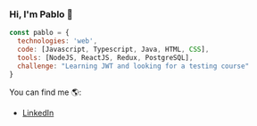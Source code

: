 ### Hi, I'm Pablo 👋

```javascript
const pablo = {
  technologies: 'web',
  code: [Javascript, Typescript, Java, HTML, CSS],
  tools: [NodeJS, ReactJS, Redux, PostgreSQL],
  challenge: "Learning JWT and looking for a testing course"
}
```

You can find me 🌎:
- [LinkedIn](https://www.linkedin.com/in/pablo-barbero-076720205)

<!--
**BarberoPablo/BarberoPablo** is a ✨ _special_ ✨ repository because its `README.md` (this file) appears on your GitHub profile.

Here are some ideas to get you started:

- 🔭 I’m currently working on ...
- 🌱 I’m currently learning ...
- 👯 I’m looking to collaborate on ...
- 🤔 I’m looking for help with ...
- 💬 Ask me about ...
- 📫 How to reach me: ...
- 😄 Pronouns: ...
- ⚡ Fun fact: ...
-->
